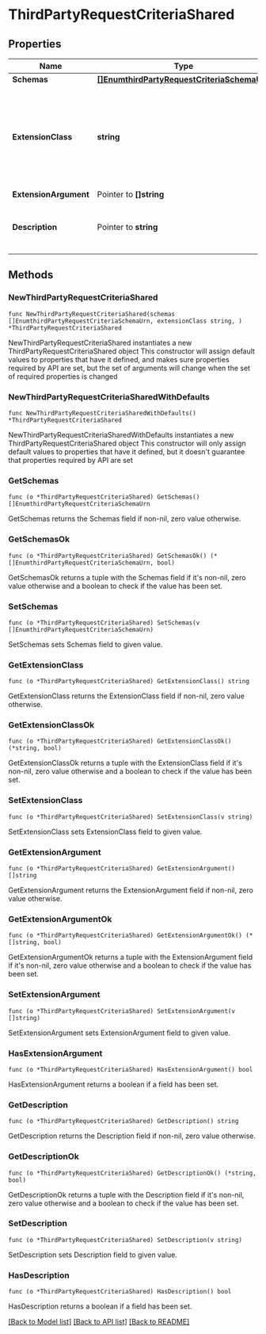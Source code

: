 # ThirdPartyRequestCriteriaShared

## Properties

Name | Type | Description | Notes
------------ | ------------- | ------------- | -------------
**Schemas** | [**[]EnumthirdPartyRequestCriteriaSchemaUrn**](EnumthirdPartyRequestCriteriaSchemaUrn.md) |  | 
**ExtensionClass** | **string** | The fully-qualified name of the Java class providing the logic for the Third Party Request Criteria. | 
**ExtensionArgument** | Pointer to **[]string** |  | [optional] 
**Description** | Pointer to **string** | A description for this Request Criteria | [optional] 

## Methods

### NewThirdPartyRequestCriteriaShared

`func NewThirdPartyRequestCriteriaShared(schemas []EnumthirdPartyRequestCriteriaSchemaUrn, extensionClass string, ) *ThirdPartyRequestCriteriaShared`

NewThirdPartyRequestCriteriaShared instantiates a new ThirdPartyRequestCriteriaShared object
This constructor will assign default values to properties that have it defined,
and makes sure properties required by API are set, but the set of arguments
will change when the set of required properties is changed

### NewThirdPartyRequestCriteriaSharedWithDefaults

`func NewThirdPartyRequestCriteriaSharedWithDefaults() *ThirdPartyRequestCriteriaShared`

NewThirdPartyRequestCriteriaSharedWithDefaults instantiates a new ThirdPartyRequestCriteriaShared object
This constructor will only assign default values to properties that have it defined,
but it doesn't guarantee that properties required by API are set

### GetSchemas

`func (o *ThirdPartyRequestCriteriaShared) GetSchemas() []EnumthirdPartyRequestCriteriaSchemaUrn`

GetSchemas returns the Schemas field if non-nil, zero value otherwise.

### GetSchemasOk

`func (o *ThirdPartyRequestCriteriaShared) GetSchemasOk() (*[]EnumthirdPartyRequestCriteriaSchemaUrn, bool)`

GetSchemasOk returns a tuple with the Schemas field if it's non-nil, zero value otherwise
and a boolean to check if the value has been set.

### SetSchemas

`func (o *ThirdPartyRequestCriteriaShared) SetSchemas(v []EnumthirdPartyRequestCriteriaSchemaUrn)`

SetSchemas sets Schemas field to given value.


### GetExtensionClass

`func (o *ThirdPartyRequestCriteriaShared) GetExtensionClass() string`

GetExtensionClass returns the ExtensionClass field if non-nil, zero value otherwise.

### GetExtensionClassOk

`func (o *ThirdPartyRequestCriteriaShared) GetExtensionClassOk() (*string, bool)`

GetExtensionClassOk returns a tuple with the ExtensionClass field if it's non-nil, zero value otherwise
and a boolean to check if the value has been set.

### SetExtensionClass

`func (o *ThirdPartyRequestCriteriaShared) SetExtensionClass(v string)`

SetExtensionClass sets ExtensionClass field to given value.


### GetExtensionArgument

`func (o *ThirdPartyRequestCriteriaShared) GetExtensionArgument() []string`

GetExtensionArgument returns the ExtensionArgument field if non-nil, zero value otherwise.

### GetExtensionArgumentOk

`func (o *ThirdPartyRequestCriteriaShared) GetExtensionArgumentOk() (*[]string, bool)`

GetExtensionArgumentOk returns a tuple with the ExtensionArgument field if it's non-nil, zero value otherwise
and a boolean to check if the value has been set.

### SetExtensionArgument

`func (o *ThirdPartyRequestCriteriaShared) SetExtensionArgument(v []string)`

SetExtensionArgument sets ExtensionArgument field to given value.

### HasExtensionArgument

`func (o *ThirdPartyRequestCriteriaShared) HasExtensionArgument() bool`

HasExtensionArgument returns a boolean if a field has been set.

### GetDescription

`func (o *ThirdPartyRequestCriteriaShared) GetDescription() string`

GetDescription returns the Description field if non-nil, zero value otherwise.

### GetDescriptionOk

`func (o *ThirdPartyRequestCriteriaShared) GetDescriptionOk() (*string, bool)`

GetDescriptionOk returns a tuple with the Description field if it's non-nil, zero value otherwise
and a boolean to check if the value has been set.

### SetDescription

`func (o *ThirdPartyRequestCriteriaShared) SetDescription(v string)`

SetDescription sets Description field to given value.

### HasDescription

`func (o *ThirdPartyRequestCriteriaShared) HasDescription() bool`

HasDescription returns a boolean if a field has been set.


[[Back to Model list]](../README.md#documentation-for-models) [[Back to API list]](../README.md#documentation-for-api-endpoints) [[Back to README]](../README.md)


